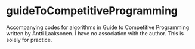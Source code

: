 # guideToCompetitiveProgramming
Accompanying codes for algorithms in Guide to Competitive Programming written by Antti Laaksonen. I have no association with the author. This is solely for practice.
